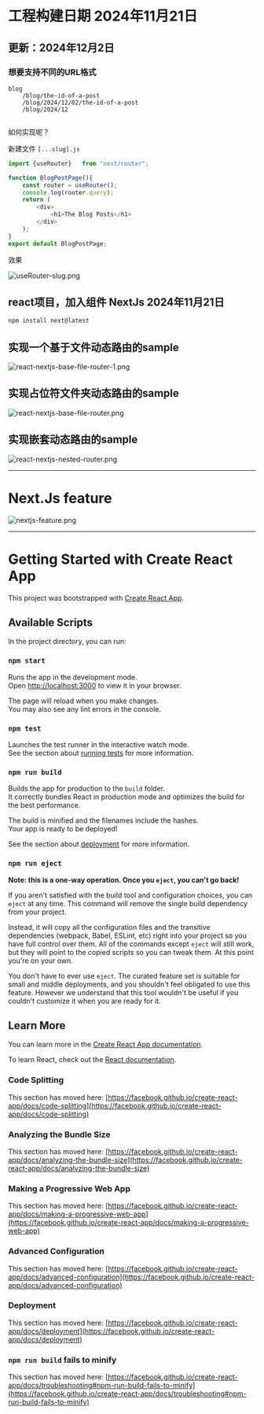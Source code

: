 

# 工程构建日期 2024年11月21日


## 更新：2024年12月2日

### 想要支持不同的URL格式
```text
blog
    /blog/the-id-of-a-post
    /blog/2024/12/02/the-id-of-a-post
    /blog/2024/12
    
```    

如何实现呢？

新建文件 `[...slug].js` 

```js
import {useRouter}   from "next/router";

function BlogPostPage(){
    const router = useRouter();
    console.log(router.query);
    return (
        <div>
            <h1>The Blog Posts</h1>
        </div>
    );
}
export default BlogPostPage;
```

效果

![useRouter-slug.png](document%2FuseRouter-slug.png)



## react项目，加入组件 NextJs 2024年11月21日

```bash
npm install next@latest
```

## 实现一个基于文件动态路由的sample

![react-nextjs-base-file-router-1.png](document%2Freact-nextjs-base-file-router-1.png)
 
## 实现占位符文件夹动态路由的sample

![react-nextjs-base-file-router.png](document%2Freact-nextjs-base-file-router.png)

## 实现嵌套动态路由的sample

![react-nextjs-nested-router.png](document%2Freact-nextjs-nested-router.png)
 



---

# Next.Js feature

![nextjs-feature.png](document%2Fnextjs-feature.png)

---











# Getting Started with Create React App

This project was bootstrapped with [Create React App](https://github.com/facebook/create-react-app).

## Available Scripts

In the project directory, you can run:

### `npm start`

Runs the app in the development mode.\
Open [http://localhost:3000](http://localhost:3000) to view it in your browser.

The page will reload when you make changes.\
You may also see any lint errors in the console.

### `npm test`

Launches the test runner in the interactive watch mode.\
See the section about [running tests](https://facebook.github.io/create-react-app/docs/running-tests) for more information.

### `npm run build`

Builds the app for production to the `build` folder.\
It correctly bundles React in production mode and optimizes the build for the best performance.

The build is minified and the filenames include the hashes.\
Your app is ready to be deployed!

See the section about [deployment](https://facebook.github.io/create-react-app/docs/deployment) for more information.

### `npm run eject`

**Note: this is a one-way operation. Once you `eject`, you can't go back!**

If you aren't satisfied with the build tool and configuration choices, you can `eject` at any time. This command will remove the single build dependency from your project.

Instead, it will copy all the configuration files and the transitive dependencies (webpack, Babel, ESLint, etc) right into your project so you have full control over them. All of the commands except `eject` will still work, but they will point to the copied scripts so you can tweak them. At this point you're on your own.

You don't have to ever use `eject`. The curated feature set is suitable for small and middle deployments, and you shouldn't feel obligated to use this feature. However we understand that this tool wouldn't be useful if you couldn't customize it when you are ready for it.

## Learn More

You can learn more in the [Create React App documentation](https://facebook.github.io/create-react-app/docs/getting-started).

To learn React, check out the [React documentation](https://reactjs.org/).

### Code Splitting

This section has moved here: [https://facebook.github.io/create-react-app/docs/code-splitting](https://facebook.github.io/create-react-app/docs/code-splitting)

### Analyzing the Bundle Size

This section has moved here: [https://facebook.github.io/create-react-app/docs/analyzing-the-bundle-size](https://facebook.github.io/create-react-app/docs/analyzing-the-bundle-size)

### Making a Progressive Web App

This section has moved here: [https://facebook.github.io/create-react-app/docs/making-a-progressive-web-app](https://facebook.github.io/create-react-app/docs/making-a-progressive-web-app)

### Advanced Configuration

This section has moved here: [https://facebook.github.io/create-react-app/docs/advanced-configuration](https://facebook.github.io/create-react-app/docs/advanced-configuration)

### Deployment

This section has moved here: [https://facebook.github.io/create-react-app/docs/deployment](https://facebook.github.io/create-react-app/docs/deployment)

### `npm run build` fails to minify

This section has moved here: [https://facebook.github.io/create-react-app/docs/troubleshooting#npm-run-build-fails-to-minify](https://facebook.github.io/create-react-app/docs/troubleshooting#npm-run-build-fails-to-minify)
